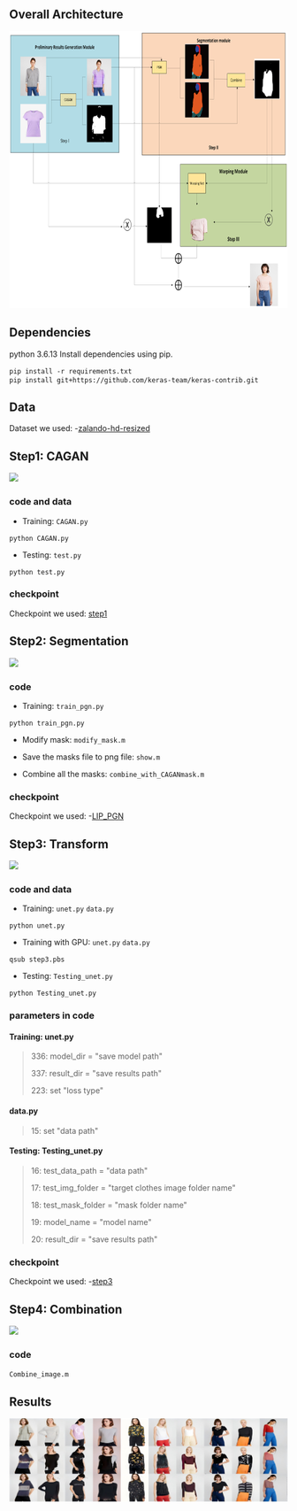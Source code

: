 
## Overall Architecture
<img height="500" src="/readme_img/all.png">

## Dependencies
python 3.6.13
Install dependencies using pip.
```shell
pip install -r requirements.txt
pip install git+https://github.com/keras-team/keras-contrib.git
```
## Data
Dataset we used:
-[zalando-hd-resized](https://www.dropbox.com/scl/fi/xu08cx3fxmiwpg32yotd7/zalando-hd-resized.zip?rlkey=ks83mdv2pvmrdl2oo2bmmn69w&e=2&dl=0)

## Step1: CAGAN 
<img height="200" src="readme_img/CAGAN.png">

### code and data ###
* Training:  `CAGAN.py`
```
python CAGAN.py
```
* Testing: `test.py`
```
python test.py
```
### checkpoint ###

Checkpoint we used: [step1](https://drive.google.com/file/d/1EMxf-tR_fxL1y9KPGZJRra1_nQJmdomI/view?usp=drive_link)


## Step2: Segmentation ##
<img height="200" src="readme_img/segmentation.png">

### code ###
* Training: `train_pgn.py`
```
python train_pgn.py
```

* Modify mask: `modify_mask.m`

* Save the masks file to png file: `show.m`

* Combine all the masks: `combine_with_CAGANmask.m`

### checkpoint ###
Checkpoint we used:
-[LIP_PGN](https://drive.google.com/drive/folders/1w_KrEBt4FKS-AjgvZGAIXUaiZnq9oRMa?usp=drive_link)

## Step3: Transform ##

<img height="100" src="readme_img/warping.png">

### code and data ###

* Training: `unet.py` `data.py`
```
python unet.py
```

* Training with GPU: `unet.py` `data.py`
```
qsub step3.pbs
```


* Testing: `Testing_unet.py`
```
python Testing_unet.py
```


### parameters in code ###
#### Training: unet.py

>336: model_dir = "save model path"
>
>337: result_dir = "save results path"
>
>223: set "loss type"

#### data.py

>15: set "data path"


#### Testing: Testing_unet.py

>16: test_data_path = "data path"
>
>17: test_img_folder = "target clothes image folder name"
>
>18: test_mask_folder = "mask folder name"
>
>19: model_name = "model name"
>
>20: result_dir = "save results path"

### checkpoint ###
Checkpoint we used:
-[step3](https://drive.google.com/file/d/1MhUoFfIoPUJFycfMeZzSa8mAXeZtWBF1/view?usp=drive_link)

## Step4: Combination ##
<img height="200" src="readme_img/combine.png">

### code ###
`Combine_image.m`

## Results
<img src="readme_img/final_result.png">

